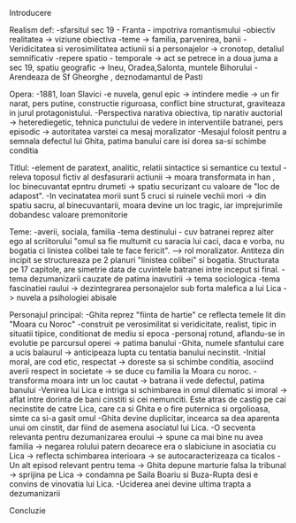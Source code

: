 Introducere

Realism def:
	-sfarsitul sec 19 - Franta - impotriva romantismului
	-obiectiv realitatea -> viziune obiectiva
	-teme -> familia, parvenirea, banii
	-Veridicitatea si verosimilitatea actiunii si a personajelor -> cronotop, detaliul semnificativ
	-repere spatio - temporale -> act se petrece in a doua juma a sec 19, spatiu geografic -> Ineu, Oradea,Salonta, muntele Bihorului
	-Arendeaza de Sf Gheorghe , deznodamantul de Pasti


Opera:
	-1881, Ioan Slavici
	-e nuvela,  genul epic -> intindere medie -> un fir narat, pers putine, constructie riguroasa, conflict bine structurat, graviteaza in jurul protagonistului.
	-Perspectiva narativa obiectiva, tip narativ auctorial -> heterediegetic, tehnica punctului de vedere in interventiile batranei, pers episodic -> autoritatea varstei ca mesaj moralizator
	-Mesajul folosit pentru a semnala defectul lui Ghita, patima banului care isi dorea sa-si schimbe conditia
	
	
Titlul:
	-element de paratext, analitic, relatii sintactice si semantice cu textul
	-releva toposul fictiv al desfasurarii actiunii -> moara transformata in han , loc binecuvantat epntru drumeti -> spatiu securizant cu valoare de "loc de adapost".
	-In vecinatatea morii sunt 5 cruci si ruinele vechii mori -> din spatiu sacru, al binecuvantarii, moara devine un loc tragic, iar imprejurimile dobandesc valoare premonitorie
	
	
Teme:
	-averii, sociala, familia 
	-tema destinului - cuv batranei reprez alter ego al scriitorului "omul sa fie multumit cu saracia lui caci, daca e vorba, nu bogatia ci linistea colibei tale te face fericit". --> rol moralizator. Antiteza din incipit se structureaza pe 2 planuri "linistea colibei" si bogatia. Structurata pe 17 capitole, are simetrie data de cuvintele batranei intre inceput si final. 
	-tema dezumanizarii cauzate de patima inavutirii -> tema sociologica 
	-tema fascinatiei raului -> dezintegrarea personajelor sub forta malefica a lui Lica -> nuvela a psihologiei abisale 
	
	
Personajul principal:
	-Ghita reprez "fiinta de hartie" ce reflecta temele lit din "Moara cu Noroc"
	-construit pe verosimilitat si veridicitate, realist, tipic in situatii tipice, conditionat de mediu si epoca
	-personaj rotund, aflandu-se in evolutie pe parcursul operei -> patima banului
	-Ghita, numele sfantului care a ucis balaurul -> anticipeaza lupta cu tentatia banului necinstit.
	-Initial moral, are cod etic, respectat -> doreste sa si schimbe conditia, asociind averii respect in societate -> se duce cu familia la Moara cu noroc.
	-transforma moara intr un loc cautat -> batrana ii vede defectul, patima banului
	-Venirea lui Lica e intriga si schimbarea in omul dilematic si imoral -> aflat intre dorinta de bani cinstiti si cei nemunciti. Este atras de castig pe cai necinstite de catre Lica, care ca si Ghita e o fire puternica si orgolioasa, simte ca si-a gasit omul
	-Ghita devine duplicitar, incearca sa dea aparenta unui om cinstit, dar fiind de asemena asociatul lui Lica.
	-O secventa relevanta pentru dezumanizarea eroului -> spune ca mai bine nu avea familia -> negarea rolului patern deoarece era o slabiciune in asociatia cu Lica -> reflecta schimbarea interioara -> se autocaracterizeaza ca ticalos
	-Un alt episod relevant pentru tema -> Ghita depune marturie falsa la tribunal -> sprijina pe Lica -> condamna pe Saila Boariu si Buza-Rupta desi e convins de vinovatia lui Lica.
	-Uciderea anei devine ultima trapta a dezumanizarii
	
Concluzie
	